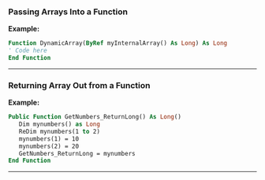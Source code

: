 ### Passing Arrays Into a Function
**Example:**
```vb
Function DynamicArray(ByRef myInternalArray() As Long) As Long
' Code here
End Function
```
---
### Returning Array Out from a Function
**Example:**
```vb
Public Function GetNumbers_ReturnLong() As Long()   
   Dim mynumbers() as Long   
   ReDim mynumbers(1 to 2)   
   mynumbers(1) = 10   
   mynumbers(2) = 20   
   GetNumbers_ReturnLong = mynumbers   
End Function
```
---
